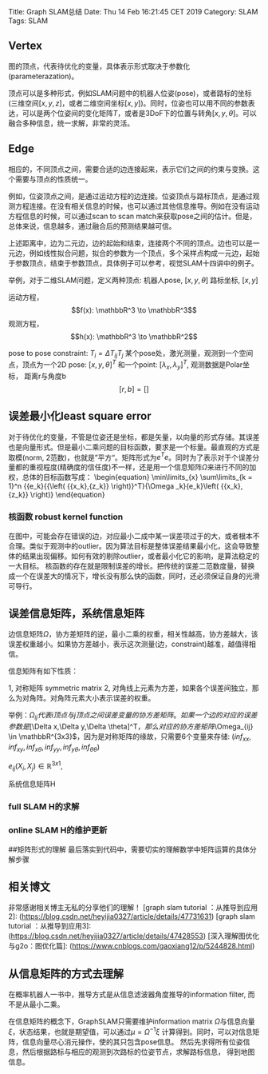 Title: Graph SLAM总结
Date: Thu 14 Feb 16:21:45 CET 2019
Category: SLAM
Tags: SLAM

## Vertex
图的顶点，代表待优化的变量，具体表示形式取决于参数化(parameterazation)。

顶点可以是多种形式，例如SLAM问题中的机器人位姿(pose)，或者路标的坐标(三维空间$[x,y,z]$，或者二维空间坐标$[x,y]$)。同时，位姿也可以用不同的参数表达，可以是两个位姿间的变化矩阵$T$，或者是3DoF下的位置与转角$[x,y,\theta]$。可以融合多种信息，统一求解，非常的灵活。

## Edge
相应的，不同顶点之间，需要合适的边连接起来，表示它们之间的约束与变换。这个需要与顶点的性质统一。

例如，位姿顶点之间，是通过运动方程的边连接。位姿顶点与路标顶点，是通过观测方程连接。在没有相关信息的时候，也可以通过其他信息推导。例如在没有运动方程信息的时候，可以通过scan to scan match来获取pose之间的估计。但是，总体来说，信息越多，通过融合后的预测结果越可信。

上述距离中，边为二元边，边的起始和结束，连接两个不同的顶点。边也可以是一元边，例如线性拟合问题，拟合的参数为一个顶点，多个采样点构成一元边，起始于参数顶点，结束于参数顶点，具体例子可以参考，视觉SLAM十四讲中的例子。

举例，对于二维SLAM问题，定义两种顶点:
机器人pose, $[x, y, \theta]$
路标坐标, $[x, y]$

运动方程，
$$f(x): \mathbbR^3 \to \mathbbR^3$$
观测方程，
$$h(x): \mathbbR^3 \to \mathbbR^2$$

pose to pose constraint:
$T_i = \Delta T_{ij} T_{j}$
某个pose处，激光测量，观测到一个空间点，顶点为一个2D pose: $[x, y, \theta]^T$ 和一个point: $[\lambda_x, \lambda_y]^T$, 观测数据是Polar坐标， 距离r与角度b
$$[r,b] = []$$





## 误差最小化least square error
对于待优化的变量，不管是位姿还是坐标，都是矢量，以向量的形式存储。其误差也是向量形式。但是最小二乘问题的目标函数，要求是一个标量。最直观的方式是取模(norm, 2范数)，也就是”平方“。矩阵形式为$e^Te$。同时为了表示对于个误差分量都的重视程度(精确度的信任度)不一样，还是用一个信息矩阵$\Omega$来进行不同的加权，总体的目标函数写成：
\begin{equation}
\min\limits_{x} \sum\limits_{k = 1}^n {{e_k}{{\left( {{x_k},{z_k}} \right)}^T}{\Omega _k}{e_k}\left( {{x_k},{z_k}} \right)}
\end{equation}

### 核函数 robust kernel function
在图中，可能会存在错误的边，对应最小二成中某一误差项过于的大，或者根本不合理。类似于观测中的outlier。因为算法目标是整体误差结果最小化，这会导致整体的结果出现偏移。如何有效的剔除outlier，或者最小化它的影响，是算法稳定的一大目标。
核函数的存在就是限制误差的增长。把传统的误差二范数度量，替换成一个在误差大的情况下，增长没有那么快的函数，同时，还必须保证自身的光滑可导行。

## 误差信息矩阵，系统信息矩阵
边信息矩阵$\Omega$，协方差矩阵的逆，最小二乘的权重，相关性越高，协方差越大，该误差权重越小。如果协方差越小，表示这次测量(边，constraint)越准，越值得相信。

信息矩阵有如下性质：

1, 对称矩阵 symmetric matrix
2, 对角线上元素为方差，如果各个误差间独立，那么为对角阵。对角阵元素大小表示误差的权重。

举例：$\Omega_{ij}代表i顶点与j顶点之间误差变量的协方差矩阵。如果一个边的对应的误差参数是$[\Delta x,\Delta y,\Delta \theta]^T$，
那么对应的协方差矩阵$\Omega_{ij} \in
\mathbbR^{3x3}$，因为是对称矩阵的缘故，只需要6个变量来存储:
$(inf_{xx}, inf_{xy}, inf_{x\theta}, inf_{yy}, inf_{y\theta}, inf_{\theta\theta})$

$e_{ij}(X_i, X_j) \in \mathbb R^{3x1}$, 

系统信息矩阵H

### full SLAM H的求解
### online SLAM H的维护更新

##矩阵形式的理解
最后落实到代码中，需要切实的理解数学中矩阵运算的具体分解步骤



## 相关博文
非常感谢相关博主无私的分享他们的理解！
[graph slam tutorial ：从推导到应用2]: (https://blog.csdn.net/heyijia0327/article/details/47731631)
[graph slam tutorial ：从推导到应用3]: (https://blog.csdn.net/heyijia0327/article/details/47428553)
[深入理解图优化与g2o：图优化篇]: (https://www.cnblogs.com/gaoxiang12/p/5244828.html)

## 从信息矩阵的方式去理解
在概率机器人一书中，推导方式是从信息滤波器角度推导的information filter,
而不是从最小二乘。

在信息矩阵的概念下，GraphSLAM只需要维护information matrix
$\Omega$与信息向量$\xi$，状态结果，也就是期望值，可以通过$\mu = {\Omega}^{-1} \xi$
计算得到。同时，可以对信息矩阵，信息向量尽心消元操作，使的其只包含pose信息。
然后先求得所有位姿信息，然后根据路标与相应的观测到次路标的位姿节点，求解路标信息，
得到地图信息。
